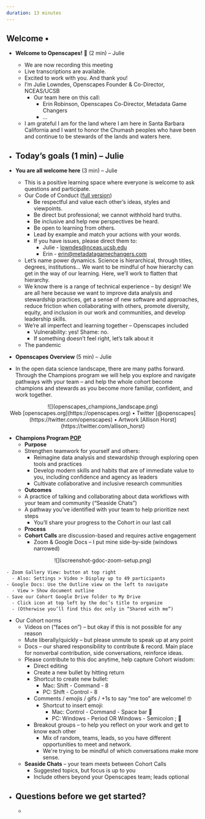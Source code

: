 ```yaml
---
duration: 13 minutes
---
```


## Welcome • 

- **Welcome to Openscapes!** 👋 (2 min) – Julie
    - We are now recording this meeting 
    - Live transcriptions are available.
    - Excited to work with you. And thank you!
    - I’m Julie Lowndes, Openscapes Founder & Co-Director, NCEAS/UCSB
        - Our team here on this call: 
            - Erin Robinson, Openscapes Co-Director, Metadata Game Changers
            - ...
    - I am grateful I am for the land where I am here in Santa Barbara California and I want to honor the Chumash peoples who have been and continue to be stewards of the lands and waters here.
- **Today’s goals** (1 min) – Julie
    - 
- **You are all welcome here** (3 min) – Julie
  - This is a positive learning space where everyone is welcome to ask questions and participate.
  - Our Code of Conduct ([full version](https://www.openscapes.org/code-of-conduct/))
    - Be respectful and value each other’s ideas, styles and viewpoints.
    - Be direct but professional; we cannot withhold hard truths.
    - Be inclusive and help new perspectives be heard.
    - Be open to learning from others.
    - Lead by example and match your actions with your words.
    - If you have issues, please direct them to:
      - Julie - [lowndes@nceas.ucsb.edu](mailto:lowndes@nceas.ucsb.edu)
      - Erin - [erin@metadatagamechangers.com](mailto:erin@metadatagamechangers.com) 
  - Let’s name power dynamics. Science is hierarchical, through titles, degrees, institutions… We want to be mindful of how hierarchy can get in the way of our learning. Here, we’ll work to flatten that hierarchy.
  - We know there is a range of technical experience – by design! We are all here because we want to improve data analysis and stewardship practices, get a sense of new software and approaches, reduce friction when collaborating with others, promote diversity, equity, and inclusion in our work and communities, and develop leadership skills.
  - We’re all imperfect and learning together – Openscapes included
    - Vulnerability: yes! Shame: no.
    - If something doesn’t feel right, let’s talk about it
  - The pandemic 

- **Openscapes Overview** (5 min) – Julie
- In the open data science landscape, there are many paths forward. Through the Champions program we will help you explore and navigate pathways with your team – and help the whole cohort become champions and stewards as you become more familiar, confident, and work together.


<center>![](openscapes_champions_landscape.png)</center>

<center>Web [openscapes.org](https://openscapes.org) • Twitter [@openscapes](https://twitter.com/openscapes) • Artwork [Allison Horst](https://twitter.com/allison_horst)</center>


- **Champions Program [POP](https://suzannehawkes.com/2010/04/09/pop-everything/)**
  - **Purpose**
  - Strengthen teamwork for yourself and others:
    - Reimagine data analysis and stewardship through exploring open tools and practices
    - Develop modern skills and habits that are of immediate value to you, including confidence and agency as leaders 
    - Cultivate collaborative and inclusive research communities 
  - **Outcomes**
  - A practice of talking and collaborating about data workflows with your team and community (“Seaside Chats”)
  - A pathway you’ve identified with your team to help prioritize next steps 
    - You’ll share your progress to the Cohort in our last call 
  - **Process**
  - **Cohort Calls** are discussion-based and requires active engagement
    - Zoom & Google Docs – I put mine side-by-side (windows narrowed)

<center>![](screenshot-gdoc-zoom-setup.png)</center>

    - Zoom Gallery View: button at top right
      - Also: Settings > Video > Display up to 49 participants
    - Google Docs: Use the Outline view on the left to navigate 
      - View > Show document outline
    - Save our Cohort Google Drive folder to My Drive
      - Click icon at top left by the doc’s title to organize
      - (Otherwise you’ll find this doc only in “Shared with me”)
  - Our Cohort norms
    - Videos on (“faces on”) – but okay if this is not possible for any reason 
    - Mute liberally/quickly – but please unmute to speak up at any point
    - Docs – our shared responsibility to contribute & record. Main place for nonverbal contribution, side conversations, reinforce ideas.
    - Please contribute to this doc anytime, help capture Cohort wisdom:
      - Direct editing
      - Create a new bullet by hitting return
      - Shortcut to create new bullet:
        - Mac: Shift - Command - 8
        - PC: Shift - Control - 8
      - Comments / emojis / gifs / +1s to say “me too” are welcome! 🤓
        - Shortcut to insert emoji:
          - Mac: Control - Command - Space bar 🦑 
          - PC: Windows - Period OR Windows - Semicolon ; 🦖
      - Breakout groups – to help you reflect on your work and get to know each other
        - Mix of random, teams, leads, so you have different opportunities to meet and network. 
        - We're trying to be mindful of which conversations make more sense.
    - **Seaside Chats** – your team meets between Cohort Calls
        - Suggested topics, but focus is up to you
        - Include others beyond your Openscapes team; leads optional
- **Questions** before we get started?
    -  
    - 
    
